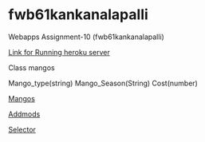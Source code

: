# fwb61kankanalapalli


Webapps Assignment-10 (fwb61kankanalapalli)

[Link for Running heroku server](https://fwb61kankanalapalli.herokuapp.com/)

Class mangos

Mango_type(string)
Mango_Season(String)
Cost(number)

[Mangos](https://fwb61kankanalapalli.herokuapp.com/mango)

[Addmods](https://fwb61kankanalapalli.herokuapp.com/addmods?rows=3&cols=4)

[Selector](https://fwb61kankanalapalli.herokuapp.com/selector)